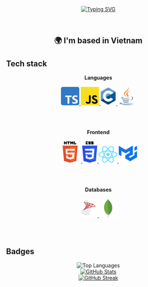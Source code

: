 <!-- Say hello -->
<div align="center">
  <a href="https://git.io/typing-svg">
    <img src="https://readme-typing-svg.demolab.com?font=Fira+Code&pause=1000&color=3178C6&multiline=true&width=435&lines=Hello%2C+I'm+Vinh+Nguyen!!!+" alt="Typing SVG">
  </a>
</div>

<br>
<br>

<h2 align="center">🌍 I'm based in Vietnam</h2>

<!-- Tech stack -->
<h2>Tech stack</h2>
<p align="center">
  <b>Languages</b>
  <br>
  <br>
  <a href="https://developer.mozilla.org/en-US/docs/Web/JavaScript" target="_blank">
    <code><img src="./images/typescript.svg" alt="TypeScript" height="50"/></code>
  </a>
  <a href="https://developer.mozilla.org/en-US/docs/Web/JavaScript" target="_blank">
    <code><img src="./images/javascript.svg" alt="JavaScript" height="50"/></code>
  </a>
  <a href="https://en.wikipedia.org/wiki/C_(programming_language)" target="_blank">
    <code><img src="./images/c.svg" alt="C" height="50"/></code>
  </a>
  <a href="https://www.java.com" target="_blank">
    <code><img src="./images/java.svg" alt="Java" height="50"/></code>
  </a>
</p>

<br>
<br>

<p align="center">
  <b>Frontend</b>
  <br>
  <br>
  <a href="https://developer.mozilla.org/en-US/docs/Web/HTML" target="_blank">
    <code><img src="./images/html.svg" alt="HTML" height="58"/></code>
  </a>
  <a href="https://developer.mozilla.org/en-US/docs/Web/CSS" target="_blank">
    <code><img src="./images/css.svg" alt="CSS" height="58"/></code>
  </a>
  <a href="https://react.dev/" target="_blank">
    <code><img src="./images/react.svg" alt="React" height="45"/></code>
  </a>
  <a href="https://mui.com/material-ui/" target="_blank">
    <code><img src="./images/mui.svg" alt="Material UI" height="50"/></code>
  </a>
  <br>
</p>

<br>
<br>

<p align="center">
  <b>Databases</b>
  <br>
  <br>
  <a href="https://www.wikiwand.com/en/Microsoft_SQL_Server" target="_blank">
    <code><img src="./images/sql-server.svg" alt="MSSQL Server" height="50"/></code>
  </a>
  <a href="https://firebase.google.com/" target="_blank">
    <code><img src="./images/mongodb.svg" alt="MongoDB" height="50"/></code>
  </a>
</p>

<br>
<br>

<h2>Badges</h2>
<p align="center">
  <img src="https://github-readme-stats.vercel.app/api/top-langs/?username=VinhNGuyen05&hide_progress=true" alt="Top Languages">
  <br>
  <a href="http://www.github.com/VinhNGuyen05">
    <img src="https://github-readme-stats.vercel.app/api?username=VinhNGuyen05&show_icons=true&hide=&count_private=true&title_color=0891b2&text_color=ffffff&icon_color=0891b2&bg_color=1c1917&hide_border=true&show_icons=true" alt="GitHub Stats">
  </a>
  <br>
  <a href="https://git.io/streak-stats"><img src="https://streak-stats.demolab.com?user=VinhNGuyen05&exclude_days=Sun%2CSat" alt="GitHub Streak" /></a>
</p>

